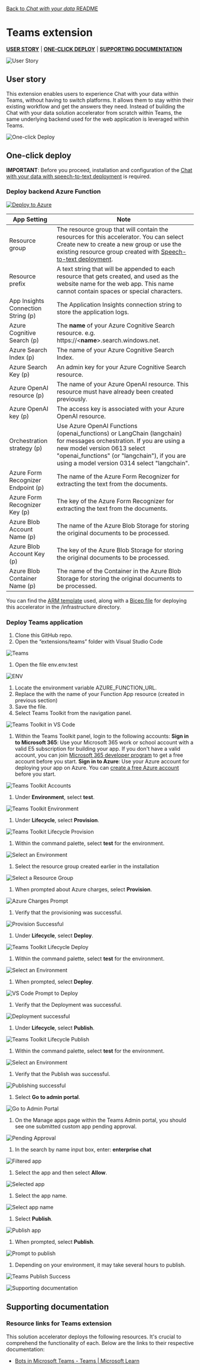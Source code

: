 [Back to *Chat with your data* README](README.md)

# Teams extension
[**USER STORY**](#user-story) | [**ONE-CLICK DEPLOY**](#one-click-deploy) | [**SUPPORTING DOCUMENTATION**](#supporting-documentation)


![User Story](/media/userStory.png)
## User story
This extension enables users to experience Chat with your data within Teams, without having to switch platforms. It allows them to stay within their existing workflow and get the answers they need. Instead of building the Chat with your data solution accelerator from scratch within Teams, the same underlying backend used for the web application is leveraged within Teams.


![One-click Deploy](/media/oneClickDeploy.png)
## One-click deploy
**IMPORTANT**: Before you proceed, installation and configuration of the [Chat with your data with speech-to-text deployment](README.md) is required.
### Deploy backend Azure Function
<!-- TODO: Updated prior to PR -->
[![Deploy to Azure](https://aka.ms/deploytoazurebutton)](https://portal.azure.com/#create/Microsoft.Template/uri/https%3A%2F%2Fraw.githubusercontent.com%2Fhunterjam%2Fchat-with-your-data-solution-accelerator%2Fmain%2Fextensions%2Finfrastructure%2Fmain.json)

| App Setting | Note |
| --- | ------------- |
|Resource group | The resource group that will contain the resources for this accelerator. You can select Create new to create a new group or use the existing resource group created with [Speech-to-text deployment](#speech-to-text-deployment). |
|Resource prefix | A text string that will be appended to each resource that gets created, and used as the website name for the web app. This name cannot contain spaces or special characters. |
|App Insights Connection String (p) | The Application Insights connection string to store the application logs. |
|Azure Cognitive Search (p) | The **name** of your Azure Cognitive Search resource. e.g. https://<**name**>.search.windows.net. |
|Azure Search Index (p) | The name of your Azure Cognitive Search Index. |
|Azure Search Key (p) | An admin key for your Azure Cognitive Search resource. |
|Azure OpenAI resource (p) | The name of your Azure OpenAI resource. This resource must have already been created previously. |
|Azure OpenAI key (p) | The access key is associated with your Azure OpenAI resource. |
|Orchestration strategy (p) | Use Azure OpenAI Functions (openai_functions) or LangChain (langchain) for messages orchestration. If you are using a new model version 0613 select "openai_functions" (or "langchain"), if you are using a model version 0314 select "langchain". |
|Azure Form Recognizer Endpoint (p) | The name of the Azure Form Recognizer for extracting the text from the documents. |
|Azure Form Recognizer Key (p) | The key of the Azure Form Recognizer for extracting the text from the documents. |
|Azure Blob Account Name (p) | The name of the Azure Blob Storage for storing the original documents to be processed. |
|Azure Blob Account Key (p) | The key of the Azure Blob Storage for storing the original documents to be processed. |
|Azure Blob Container Name (p) | The name of the Container in the Azure Blob Storage for storing the original documents to be processed. |

You can find the [ARM template](/extensions/infrastructure/main.json) used, along with a [Bicep file](/extensions/infrastructure/main.bicep) for deploying this accelerator in the /infrastructure directory.

### Deploy Teams application
1. Clone this GitHub repo.
1. Open the “extensions/teams” folder with Visual Studio Code 

![Teams](/media/teams.png) 
1. Open the file env\.env.test

![ENV](/media/teams-1.png) 
1. Locate the environment variable AZURE_FUNCTION_URL.
1. Replace the <YOUR AZURE FUNCTION NAME> with the name of your Function App resource (created in previous section)
1. Save the file.
1. Select Teams Toolkit from the navigation panel. 

![Teams Toolkit in VS Code](/media/teams-2.png) 
1. Within the Teams Toolkit panel, login to the following accounts:
  **Sign in to Microsoft 365**: Use your Microsoft 365 work or school account with a valid E5 subscription for building your app. If you don't have a valid account, you can join [Microsoft 365 developer program](https://developer.microsoft.com/microsoft-365/dev-program) to get a free account before you start.
  **Sign in to Azure**: Use your Azure account for deploying your app on Azure. You can [create a free Azure account](https://azure.microsoft.com/free/) before you start.

![Teams Toolkit Accounts](/media/teams-3.png)
1. Under **Environment**, select **test**.

![Teams Toolkit Environment](/media/teams-4.png)
1. Under **Lifecycle**, select **Provision**.

![Teams Toolkit Lifecycle Provision](/media/teams-5.png)
1. Within the command palette, select **test** for the environment.

![Select an Environment](/media/teams-6.png) 
1. Select the resource group created earlier in the installation

![Select a Resource Group](/media/teams-7.png) 
1. When prompted about Azure charges, select **Provision**.

![Azure Charges Prompt](/media/teams-8.png)
1. Verify that the provisioning was successful.

![Provision Successful](/media/teams-9.png)
1. Under **Lifecycle**, select **Deploy**.

![Teams Toolkit Lifecycle Deploy](/media/teams-10.png) 
1. Within the command palette, select **test** for the environment.

![Select an Environment](/media/teams-6.png) 
1. When prompted, select **Deploy**.

![VS Code Prompt to Deploy](/media/teams-11.png) 
1. Verify that the Deployment was successful.

![Deployment successful](/media/teams-12.png)
1. Under **Lifecycle**, select **Publish**.

![Teams Toolkit Lifecycle Publish](/media/teams-13.png)
1. Within the command palette, select **test** for the environment.

![Select an Environment](/media/teams-6.png) 
1. Verify that the Publish was successful.

![Publishing successful](/media/teams-14.png) 
1. Select **Go to admin portal**.

![Go to Admin Portal](/media/teams-15.png) 
1. On the Manage apps page within the Teams Admin portal, you should see one submitted custom app pending approval.

![Pending Approval](/media/teams-16.png) 
1. In the search by name input box, enter: **enterprise chat**

![Filtered app](/media/teams-17.png) 
1. Select the app and then select **Allow**.

![Selected app](/media/teams-18.png) 
1. Select the app name.

![Select app name](/media/teams-19.png) 
1. Select **Publish**.

![Publish app](/media/teams-20.png)
1. When prompted, select **Publish**.

![Prompt to publish](/media/teams-21.png) 
1. Depending on your environment, it may take several hours to publish.

![Teams Publish Success](/media/teams-22.png) 


![Supporting documentation](/media/supportingDocuments.png)
## Supporting documentation
### Resource links for Teams extension
This solution accelerator deploys the following resources. It's crucial to comprehend the functionality of each. Below are the links to their respective documentation:
- [Bots in Microsoft Teams - Teams | Microsoft Learn](https://learn.microsoft.com/en-us/microsoftteams/platform/bots/what-are-bots)
